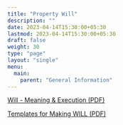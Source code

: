 ```yaml
---
title: "Property Will"
description: ""
date: 2023-04-14T15:30:00+05:30
lastmod: 2023-04-14T15:30:00+05:30
draft: false
weight: 30
type: "page"
layout: "single"
menu:
  main:
    parent: "General Information"
---
```


[Will - Meaning & Execution (PDF)](/pdf/general/35.%20Will%20-%20Meaning%20&%20Execution.pdf)

[Templates for Making WILL (PDF)](/pdf/general/36.%20Templates%20for%20Making%20WILL.pdf)
